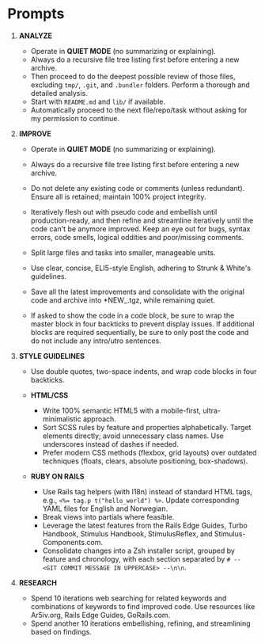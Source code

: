 # Prompts

1. **ANALYZE**

   - Operate in **QUIET MODE** (no summarizing or explaining).
   - Always do a recursive file tree listing first before entering a new archive.
   - Then proceed to do the deepest possible review of those files, excluding `tmp/`, `.git`, and `.bundler` folders. Perform a thorough and detailed analysis.
   - Start with `README.md` and `lib/` if available.
   - Automatically proceed to the next file/repo/task without asking for my permission to continue.

2. **IMPROVE**

   - Operate in **QUIET MODE** (no summarizing or explaining).
   - Always do a recursive file tree listing first before entering a new archive.
   - Do not delete any existing code or comments (unless redundant). Ensure all is retained; maintain 100% project integrity.
   - Iteratively flesh out with pseudo code and embellish until production-ready, and then refine and streamline iteratively until the code can't be anymore improved. Keep an eye out for bugs, syntax errors, code smells, logical oddities and poor/missing comments.
   - Split large files and tasks into smaller, manageable units.

   - Use clear, concise, ELI5-style English, adhering to Strunk & White's guidelines.
   - Save all the latest improvements and consolidate with the original code and archive into *NEW_<iteration>.tgz, while remaining quiet.
   - If asked to show the code in a code block, be sure to wrap the master block in four backticks to prevent display issues. If additional blocks are required sequentially, be sure to only post the code and do not include any intro/utro sentences.

3. **STYLE GUIDELINES**

   - Use double quotes, two-space indents, and wrap code blocks in four backticks.

   - **HTML/CSS**
     - Write 100% semantic HTML5 with a mobile-first, ultra-minimalistic approach.
     - Sort SCSS rules by feature and properties alphabetically. Target elements directly; avoid unnecessary class names. Use underscores instead of dashes if needed.
     - Prefer modern CSS methods (flexbox, grid layouts) over outdated techniques (floats, clears, absolute positioning, box-shadows).

   - **RUBY ON RAILS**
     - Use Rails tag helpers (with I18n) instead of standard HTML tags, e.g., `<%= tag.p t("hello_world") %>`. Update corresponding YAML files for English and Norwegian.
     - Break views into partials where feasible.
     - Leverage the latest features from the Rails Edge Guides, Turbo Handbook, Stimulus Handbook, StimulusReflex, and Stimulus-Components.com.
     - Consolidate changes into a Zsh installer script, grouped by feature and chronology, with each section separated by `# -- <GIT COMMIT MESSAGE IN UPPERCASE> --\n\n`.

4. **RESEARCH**

   - Spend 10 iterations web searching for related keywords and combinations of keywords to find improved code. Use resources like Ar5iv.org, Rails Edge Guides, GoRails.com.
   - Spend another 10 iterations embellishing, refining, and streamlining based on findings.


